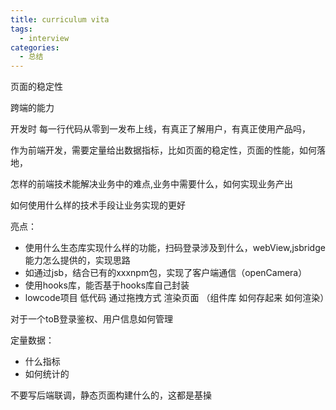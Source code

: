 ```yaml
---
title: curriculum vita
tags:
  - interview
categories:
  - 总结
---
```


页面的稳定性

跨端的能力 

开发时 每一行代码从零到一发布上线，有真正了解用户，有真正使用产品吗，

作为前端开发，需要定量给出数据指标，比如页面的稳定性，页面的性能，如何落地，

怎样的前端技术能解决业务中的难点,业务中需要什么，如何实现业务产出

如何使用什么样的技术手段让业务实现的更好

亮点：
- 使用什么生态库实现什么样的功能，扫码登录涉及到什么，webView,jsbridge能力怎么提供的，实现思路
- 如通过jsb，结合已有的xxxnpm包，实现了客户端通信（openCamera）
- 使用hooks库，能否基于hooks库自己封装
- lowcode项目 低代码 通过拖拽方式 渲染页面 （组件库 如何存起来 如何渲染）

对于一个toB登录鉴权、用户信息如何管理

定量数据：
- 什么指标
- 如何统计的

<xicons icon="Star" />

不要写后端联调，静态页面构建什么的，这都是基操








